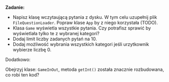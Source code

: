 **Zadanie:**

* Napisz klasę wczytaującą pytania z dysku. W tym celu uzupełnij plik `FileQuestionLoader`.
Popraw klase `App` by z niego korzystała (TODO).
* Klasa `Game` wyświetla wszystkie pytania. Czy potrafisz sprawić by wyświetlała tylko te z wybranej kategori?
* Dodaj limit liczby zadanych pytań na 10.
* Dodaj możliwość wybrania wszystkich kategori jeśli urzytkownik wybierze liczbę 0.

Dodatkowo:

Obejrzyj klase: `GameInOut`, metoda `getInt()` została znacznie rozbudowana, co robi ten kod? 